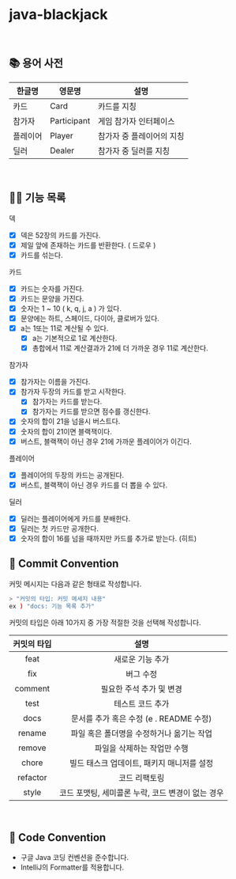 # java-blackjack

<br>

## 📚 용어 사전

| 한글명  | 영문명         | 설명             |
|------|-------------|----------------|
| 카드   | Card        | 카드를 지칭         |
| 참가자  | Participant | 게임 참가자 인터페이스   |
| 플레이어 | Player      | 참가자 중 플레이어의 지칭 |
| 딜러   | Dealer      | 참가자 중 딜러를 지칭   |

<br>

## 👨‍🍳 기능 목록

덱

- [x] 덱은 52장의 카드를 가진다.
- [x] 제일 앞에 존재하는 카드를 반환한다. ( 드로우 )
- [x] 카드를 섞는다.

카드

- [x] 카드는 숫자를 가진다.
- [x] 카드는 문양을 가진다.
- [x] 숫자는 1 ~ 10 ( k, q, j, a ) 가 있다.
- [x] 문양에는 하트, 스페이드, 다이아, 클로버가 있다.
- [x] a는 1또는 11로 계산될 수 있다.
    - [x] a는 기본적으로 1로 계산한다.
    - [x] 총합에서 11로 계산결과가 21에 더 가까운 경우 11로 계산한다.

참가자

- [x] 참가자는 이름을 가진다.
- [x] 참가자 두장의 카드를 받고 시작한다.
    - [x] 참가자는 카드를 받는다.
    - [x] 참가자는 카드를 받으면 점수를 갱신한다.
- [x] 숫자의 합이 21을 넘을시 버스트다.
- [x] 숫자의 합이 21이면 블랙잭이다.
- [x] 버스트, 블랙잭이 아닌 경우 21에 가까운 플레이어가 이긴다.

플레이어

- [x] 플레이어의 두장의 카드는 공개된다.
- [x] 버스트, 블랙잭이 아닌 경우 카드를 더 뽑을 수 있다.

딜러

- [x] 딜러는 플레이어에게 카드를 분배한다.
- [x] 딜러는 첫 카드만 공개한다.
- [x] 숫자의 합이 16를 넘을 때까지만 카드를 추가로 받는다. (히트)
  <br>

## 📌 Commit Convention

커밋 메시지는 다음과 같은 형태로 작성합니다.

```Bash
> "커밋의 타입: 커밋 메세지 내용"
ex ) "docs: 기능 목록 추가"
```

커밋의 타입은 아래 10가지 중 가장 적절한 것을 선택해 작성합니다.

|  커밋의 타입  |              설명               |
|:--------:|:-----------------------------:|
|   feat   |           새로운 기능 추가           |
|   fix    |             버그 수정             |
| comment  |        필요한 주석 추가 및 변경         |
|   test   |           테스트 코드 추가           |
|   docs   | 문서를 추가 혹은 수정 (e . README 수정)  |
|  rename  |    파일 혹은 폴더명을 수정하거나 옮기는 작업    |
|  remove  |        파일을 삭제하는 작업만 수행        |
|  chore   |   빌드 태스크 업데이트, 패키지 매니저를 설정    |
| refactor |            코드 리팩토링            |
|  style   | 코드 포맷팅, 세미콜론 누락, 코드 변경이 없는 경우 |

<br>

## 📌 Code Convention

- 구글 Java 코딩 컨벤션을 준수합니다.
- IntelliJ의 Formatter를 적용합니다.
